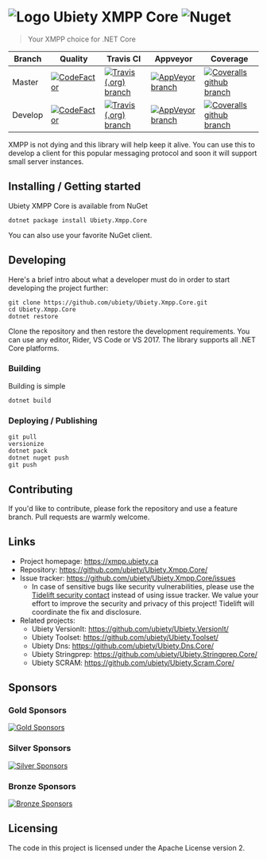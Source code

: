 # ![Logo](https://raw.githubusercontent.com/ubiety/Ubiety.Xmpp.Core/develop/images/messages64.png) Ubiety XMPP Core ![Nuget](https://img.shields.io/nuget/v/Ubiety.Xmpp.Core.svg?style=flat-square)

> Your XMPP choice for .NET Core

| Branch  | Quality                                                                                                                                                                                                    | Travis CI                                                                                                                                                     | Appveyor                                                                                                                                                                                     | Coverage                                                                                                                                                                                        |
| ------- | ---------------------------------------------------------------------------------------------------------------------------------------------------------------------------------------------------------- | ------------------------------------------------------------------------------------------------------------------------------------------------------------- | -------------------------------------------------------------------------------------------------------------------------------------------------------------------------------------------- | ----------------------------------------------------------------------------------------------------------------------------------------------------------------------------------------------- |
| Master  | [![CodeFactor](https://www.codefactor.io/repository/github/ubiety/ubiety.xmpp.core/badge?style=flat-square)](https://www.codefactor.io/repository/github/ubiety/ubiety.xmpp.core)                          | [![Travis (.org) branch](https://img.shields.io/travis/ubiety/Ubiety.Xmpp.Core/master.svg?style=flat-square)](https://travis-ci.org/ubiety/Ubiety.Xmpp.Core)  | [![AppVeyor branch](https://img.shields.io/appveyor/ci/coder2000/ubiety-xmpp-core/master.svg?style=flat-square)](https://ci.appveyor.com/project/coder2000/ubiety-xmpp-core/branch/master)   | [![Coveralls github branch](https://img.shields.io/coveralls/github/ubiety/Ubiety.Xmpp.Core/master.svg?style=flat-square)](https://coveralls.io/github/ubiety/Ubiety.Xmpp.Core?branch=master)   |
| Develop | [![CodeFactor](https://www.codefactor.io/repository/github/ubiety/ubiety.xmpp.core/badge/develop?style=flat-square)](https://www.codefactor.io/repository/github/ubiety/ubiety.xmpp.core/overview/develop) | [![Travis (.org) branch](https://img.shields.io/travis/ubiety/Ubiety.Xmpp.Core/develop.svg?style=flat-square)](https://travis-ci.org/ubiety/Ubiety.Xmpp.Core) | [![AppVeyor branch](https://img.shields.io/appveyor/ci/coder2000/ubiety-xmpp-core/develop.svg?style=flat-square)](https://ci.appveyor.com/project/coder2000/ubiety-xmpp-core/branch/develop) | [![Coveralls github branch](https://img.shields.io/coveralls/github/ubiety/Ubiety.Xmpp.Core/develop.svg?style=flat-square)](https://coveralls.io/github/ubiety/Ubiety.Xmpp.Core?branch=develop) |

XMPP is not dying and this library will help keep it alive. You can use this to
develop a client for this popular messaging protocol and soon it will support
small server instances.

## Installing / Getting started

Ubiety XMPP Core is available from NuGet

```shell
dotnet package install Ubiety.Xmpp.Core
```

You can also use your favorite NuGet client.

## Developing

Here's a brief intro about what a developer must do in order to start developing
the project further:

```shell
git clone https://github.com/ubiety/Ubiety.Xmpp.Core.git
cd Ubiety.Xmpp.Core
dotnet restore
```

Clone the repository and then restore the development requirements. You can use
any editor, Rider, VS Code or VS 2017. The library supports all .NET Core
platforms.

### Building

Building is simple

```shell
dotnet build
```

### Deploying / Publishing

```shell
git pull
versionize
dotnet pack
dotnet nuget push
git push
```

## Contributing

If you'd like to contribute, please fork the repository and use a feature
branch. Pull requests are warmly welcome.

## Links

-   Project homepage: <https://xmpp.ubiety.ca>
-   Repository: <https://github.com/ubiety/Ubiety.Xmpp.Core/>
-   Issue tracker: <https://github.com/ubiety/Ubiety.Xmpp.Core/issues>
    -   In case of sensitive bugs like security vulnerabilities, please use the
        [Tidelift security contact](https://tidelift.com/security) instead of using issue tracker.
        We value your effort to improve the security and privacy of this project! Tidelift will coordinate the fix and disclosure.
-   Related projects:
    -   Ubiety VersionIt: <https://github.com/ubiety/Ubiety.VersionIt/>
    -   Ubiety Toolset: <https://github.com/ubiety/Ubiety.Toolset/>
    -   Ubiety Dns: <https://github.com/ubiety/Ubiety.Dns.Core/>
    -   Ubiety Stringprep: <https://github.com/ubiety/Ubiety.Stringprep.Core/>
    -   Ubiety SCRAM: <https://github.com/ubiety/Ubiety.Scram.Core/>

## Sponsors

### Gold Sponsors

[![Gold Sponsors](https://opencollective.com/ubiety/tiers/gold-sponsor.svg?avatarHeight=36)](https://opencollective.com/ubiety/)

### Silver Sponsors

[![Silver Sponsors](https://opencollective.com/ubiety/tiers/silver-sponsor.svg?avatarHeight=36)](https://opencollective.com/ubiety/)

### Bronze Sponsors

[![Bronze Sponsors](https://opencollective.com/ubiety/tiers/bronze-sponsor.svg?avatarHeight=36)](https://opencollective.com/ubiety/)

## Licensing

The code in this project is licensed under the Apache License version 2.
